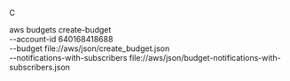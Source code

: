 
C

aws budgets create-budget \
    --account-id 640168418688 \
    --budget file://aws/json/create_budget.json \
    --notifications-with-subscribers file://aws/json/budget-notifications-with-subscribers.json
